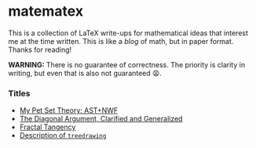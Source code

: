 # matematex
This is a collection of LaTeX write-ups for mathematical ideas that interest me at the time written. This is like a *blog* of math, but in paper format. Thanks for reading!

**WARNING:** There is no guarantee of correctness. The priority is clarity in writing, but even that is also not guaranteed 😩.

### Titles
* [My Pet Set Theory: AST+NWF](files/ackermann.pdf)
* [The Diagonal Argument, Clarified and Generalized](files/diagonal.pdf)
* [Fractal Tangency](files/fractal.pdf)
* [Description of `treedrawing`](files/treedrawing.pdf)
